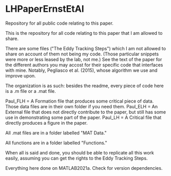 # LHPaperErnstEtAl
Repository for all public code relating to this paper.

This is the repository for all code relating to this paper that I am allowed to share.

There are some files ("The Eddy Tracking Steps") which I am not allowed to share on account of them not being my code.
(Those particular snippets were more or less leased by the lab, not me.)
See the text of the paper for the different authors you may accost for their specific code that interfaces with mine.
Notably, Pegliasco et al. (2015), whose algorithm we use and improve upon.

The organization is as such: besides the readme, every piece of code here is a .m file or a .mat file. 

Paul_FLH = A Formation file that produces some critical piece of data. Those data files are in their own folder if you need them.
Paul_ELH = An External file that does not directly contribute to the paper, but still has some use in demonstrating some part of the paper.
Paul_LH = A Critical file that directly produces a figure in the paper.

All .mat files are in a folder labelled "MAT Data."

All functions are in a folder labelled "Functions."

When all is said and done, you should be able to replicate all this work easily, assuming you can get the rights to the Eddy Tracking Steps.

Everything here done on MATLAB2021a. Check for version dependencies. 
